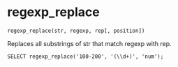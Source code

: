 # regexp_replace

    regexp_replace(str, regexp, rep[, position])

Replaces all substrings of str that match regexp with rep.

    SELECT regexp_replace('100-200', '(\\d+)', 'num');
